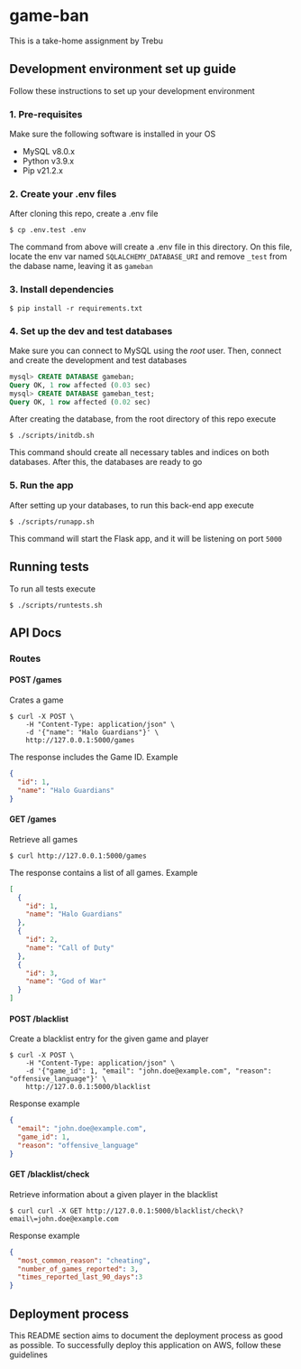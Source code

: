 # game-ban
This is a take-home assignment by Trebu

## Development environment set up guide
Follow these instructions to set up your development environment

### 1. Pre-requisites
Make sure the following software is installed in your OS

- MySQL v8.0.x
- Python v3.9.x
- Pip v21.2.x

### 2. Create your .env files
After cloning this repo, create a .env file
```commandline
$ cp .env.test .env
```
The command from above will create a .env file in this directory. On this file, locate the env var named `SQLALCHEMY_DATABASE_URI` and remove `_test` from the dabase name, leaving it as `gameban`

### 3. Install dependencies
```commandline
$ pip install -r requirements.txt
```

### 4. Set up the dev and test databases
Make sure you can connect to MySQL using the *root* user. Then, connect and create the development and test databases
```sql
mysql> CREATE DATABASE gameban;
Query OK, 1 row affected (0.03 sec)
mysql> CREATE DATABASE gameban_test;
Query OK, 1 row affected (0.02 sec)
```

After creating the database, from the root directory of this repo execute
```commandline
$ ./scripts/initdb.sh
```
This command should create all necessary tables and indices on both databases. After this, the databases are ready to go

### 5. Run the app
After setting up your databases, to run this back-end app execute
```commandline
$ ./scripts/runapp.sh
```
This command will start the Flask app, and it will be listening on port `5000`

## Running tests
To run all tests execute
```commandline
$ ./scripts/runtests.sh
```

## API Docs

### Routes

#### POST /games
Crates a game
```commandline
$ curl -X POST \
    -H "Content-Type: application/json" \
    -d '{"name": "Halo Guardians"}' \
    http://127.0.0.1:5000/games
```
The response includes the Game ID. Example
```json
{
  "id": 1,
  "name": "Halo Guardians"
}
```

#### GET /games
Retrieve all games
```commandline
$ curl http://127.0.0.1:5000/games
```
The response contains a list of all games. Example
```json
[
  {
    "id": 1,
    "name": "Halo Guardians"
  },
  {
    "id": 2,
    "name": "Call of Duty"
  },
  { 
    "id": 3,
    "name": "God of War"
  }
]
```

#### POST /blacklist
Create a blacklist entry for the given game and player
```commandline
$ curl -X POST \
    -H "Content-Type: application/json" \
    -d '{"game_id": 1, "email": "john.doe@example.com", "reason": "offensive_language"}' \
    http://127.0.0.1:5000/blacklist
```
Response example
```json
{
  "email": "john.doe@example.com",
  "game_id": 1,
  "reason": "offensive_language"
}
```

#### GET /blacklist/check
Retrieve information about a given player in the blacklist
```commandline
$ curl curl -X GET http://127.0.0.1:5000/blacklist/check\?email\=john.doe@example.com
```
Response example
```json
{
  "most_common_reason": "cheating",
  "number_of_games_reported": 3,
  "times_reported_last_90_days":3
}
```

## Deployment process
This README section aims to document the deployment process as good as possible. To successfully deploy this application on AWS, follow these guidelines
